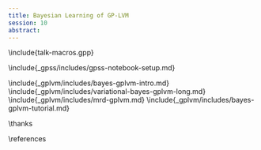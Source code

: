 ```yaml
---
title: Bayesian Learning of GP-LVM
session: 10
abstract:
---
```


\include{talk-macros.gpp}

\include{_gpss/includes/gpss-notebook-setup.md}

\include{_gplvm/includes/bayes-gplvm-intro.md}
\include{_gplvm/includes/variational-bayes-gplvm-long.md}
\include{_gplvm/includes/mrd-gplvm.md}
\include{_gplvm/includes/bayes-gplvm-tutorial.md}

\thanks

\references
